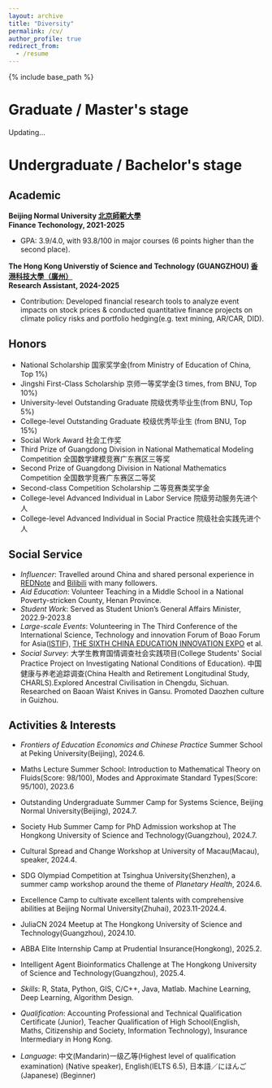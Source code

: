 ```yaml
---
layout: archive
title: "Diversity"
permalink: /cv/
author_profile: true
redirect_from:
  - /resume
---
```


{% include base_path %}

# Graduate / Master's stage

Updating...

# Undergraduate / Bachelor's stage

## Academic

**Beijing Normal University [北京師範大學](https://www.bnu.edu.cn/)  <br>**
**Finance Techonology, 2021-2025**
- GPA: 3.9/4.0, with 93.8/100 in major courses (6 points higher than the second place).
  
**The Hong Kong Universtiy of Science and Technology (GUANGZHOU) [香港科技大學（廣州）](https://ugadmissions.hkust-gz.edu.cn/en/)  <br>**
**Research Assistant, 2024-2025**
- Contribution: Developed financial research tools to analyze event impacts on stock prices & conducted quantitative finance projects on climate policy risks and portfolio hedging(e.g. text mining, AR/CAR, DID).

## Honors

- National Scholarship 国家奖学金(from Ministry of Education of China, Top 1%)
- Jingshi First-Class Scholarship 京师一等奖学金(3 times, from BNU, Top 10%)
- University-level Outstanding Graduate 院级优秀毕业生(from BNU, Top 5%)
- College-level Outstanding Graduate 校级优秀毕业生 (from BNU, Top 15%)
- Social Work Award 社会工作奖
- Third Prize of Guangdong Division in National Mathematical Modeling Competition 全国数学建模竞赛广东赛区三等奖
- Second Prize of Guangdong Division in National Mathematics Competition 全国数学竞赛广东赛区二等奖
- Second-class Competition Scholarship 二等竞赛类奖学金
- College-level Advanced Individual in Labor Service 院级劳动服务先进个人
- College-level Advanced Individual in Social Practice 院级社会实践先进个人

## Social Service

- *Influencer*: Travelled around China and shared personal experience in [REDNote](https://mailbnueducn-my.sharepoint.com/:b:/g/personal/sjs_mail_bnu_edu_cn/ESffpL5B8ZxPtPmyqECPK88BZgzbhJgPDfms2cRgewUqHw?e=QcTBDU) and [Bilibili](https://b23.tv/i9vvzLJ) with many followers.
- *Aid Education*: Volunteer Teaching in a Middle School in a National Poverty-stricken County, Henan Province.
- *Student Work*: Served as Student Union’s General Affairs Minister, 2022.9-2023.8
- *Large-scale Events*: Volunteering in The Third Conference of the lnternational Science, Technology and innovation Forum of Boao Forum for Asia([ISTIF](https://www.boaoforum.org/themed/istif/2023/index_1.html)), [THE SIXTH CHINA EDUCATION INNOVATION EXPO](https://news.bnu.edu.cn/zx/ttgz/2091c3219be24fb8b3ad5fdab16d93ce.htm) et al.
- *Social Survey*: 大学生教育国情调查社会实践项目(College Students' Social Practice Project on Investigating National Conditions of Education). 中国健康与养老追踪调查(China Health and Retirement Longitudinal Study, CHARLS).Explored Ancestral Civilisation in Chengdu, Sichuan. Researched on Baoan Waist Knives in Gansu. Promoted Daozhen culture in Guizhou.

  
## Activities & Interests

- *Frontiers of Education Economics and Chinese Practice* Summer School at Peking University(Beijing), 2024.6.
- Maths Lecture Summer School: Introduction to Mathematical Theory on Fluids(Score: 98/100), Modes and Approximate Standard Types(Score: 95/100), 2023.6 <br>

- Outstanding Undergraduate Summer Camp for Systems Science, Beijing Normal University(Beijing), 2024.7.
- Society Hub Summer Camp for PhD Admission workshop at The Hongkong University of Science and Technology(Guangzhou), 2024.7.
- Cultural Spread and Change Workshop at University of Macau(Macau), speaker, 2024.4.
- SDG Olympiad Competition at Tsinghua University(Shenzhen), a summer camp workshop around the theme of *Planetary Health*, 2024.6.


- Excellence Camp to cultivate excellent talents with comprehensive abilities at Beijing Normal University(Zhuhai), 2023.11-2024.4.
- JuliaCN 2024 Meetup at The Hongkong University of Science and Technology(Guangzhou), 2024.10.
- ABBA Elite Internship Camp at Prudential Insurance(Hongkong), 2025.2.
- Intelligent Agent Bioinformatics Challenge at The Hongkong University of Science and Technology(Guangzhou), 2025.4.


- *Skills*: R, Stata, Python, GIS, C/C++, Java, Matlab. Machine Learning, Deep Learning, Algorithm Design.
- *Qualification*: Accounting Professional and Technical Qualification Certificate (Junior), Teacher Qualification of High School(English, Maths, Citizenship and Society, Information Technology), Insurance Intermediary in Hong Kong.
- *Language*: 中文(Mandarin)一级乙等(Highest level of qualification examination) (Native speaker), English(IELTS 6.5), 日本語／にほんご(Japanese) (Beginner)
  
